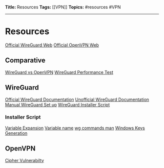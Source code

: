 **Title:** Resources
**Tags:** [[VPN]]
**Topics:** #resources #VPN

---

# Resources
[Official WireGuard Web](https://www.wireguard.com/)
[Official OpenVPN Web](https://openvpn.net/)

## Comparative
[WireGuard vs OpenVPN](https://restoreprivacy.com/vpn/wireguard-vs-openvpn/)
[WireGuard Performance Test](https://www.wireguard.com/performance/)

## WireGuard
[Official WireGuard Documentation](https://www.wireguard.com/)
[Unofficial WireGuard Documentation](https://github.com/pirate/wireguard-docs)
[Manual WireGuard Set up](https://www.digitalocean.com/community/tutorials/how-to-set-up-wireguard-on-ubuntu-20-04)
[WireGuard Installer Script](https://github.com/angristan/wireguard-install)

### Installer Script
[Variable Expansion](https://stackoverflow.com/questions/8515411/what-is-indirect-expansion-what-does-var-mean)
[Variable name](https://stackoverflow.com/questions/2634590/using-a-variable-to-refer-to-another-variable-in-bash)
[wg commands man](https://git.zx2c4.com/wireguard-tools/about/src/man/wg.8)
[Windows Keys Generation](https://www.smarthomebeginner.com/wireguard-windows-setup/)


## OpenVPN
[Cipher Vulnerabilty](https://community.openvpn.net/openvpn/wiki/SWEET32)
